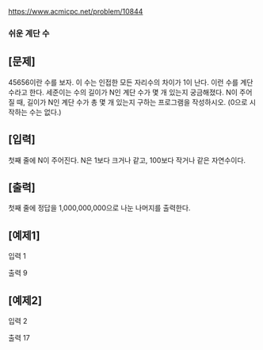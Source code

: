 https://www.acmicpc.net/problem/10844
### 쉬운 계단 수

## [문제]

45656이란 수를 보자.
이 수는 인접한 모든 자리수의 차이가 1이 난다. 이런 수를 계단 수라고 한다.
세준이는 수의 길이가 N인 계단 수가 몇 개 있는지 궁금해졌다.
N이 주어질 때, 길이가 N인 계단 수가 총 몇 개 있는지 구하는 프로그램을 작성하시오. (0으로 시작하는 수는 없다.)

## [입력]
첫째 줄에 N이 주어진다. N은 1보다 크거나 같고, 100보다 작거나 같은 자연수이다.

## [출력]
첫째 줄에 정답을 1,000,000,000으로 나눈 나머지를 출력한다.

## [예제1]
입력
1

출력 
9

## [예제2]
입력
2

출력 
17
